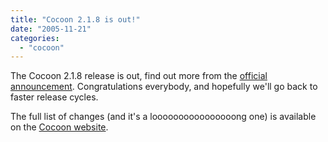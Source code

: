 ```yaml
---
title: "Cocoon 2.1.8 is out!"
date: "2005-11-21"
categories: 
  - "cocoon"
---
```


The Cocoon 2.1.8 release is out, find out more from the [official announcement](http://marc.theaimsgroup.com/?l=xml-cocoon-dev&m=113231325912278&w=2). Congratulations everybody, and hopefully we'll go back to faster release cycles.

The full list of changes (and it's a loooooooooooooooong one) is available on the [Cocoon website](http://cocoon.apache.org/2.1/changes.html).
